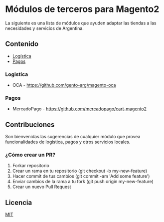# Módulos de terceros para Magento2

La siguiente es una lista de módulos que ayuden adaptar las tiendas a las necesidades y servicios de Argentina.

## Contenido

* [Logística](#logistica)
* [Pagos](#pagos)

### Logistica

* OCA - https://github.com/gento-arg/magento-oca

### Pagos

* MercadoPago - https://github.com/mercadopago/cart-magento2

## Contribuciones

Son bienvenidas las sugerencias de cualquier módulo que provea funcionalidades de logística, pagos y otros servicios locales.

### ¿Cómo crear un PR?

1. Forkar repositorio
2. Crear un rama en tu repositorio (git checkout -b my-new-feature)
3. Hacer commit de tus cambios (git commit -am 'Add some feature')
4. Enviar cambios de la rama a tu fork (git push origin my-new-feature)
5. Crear un nuevo Pull Request

## Licencia

[MIT](https://choosealicense.com/licenses/mit/)